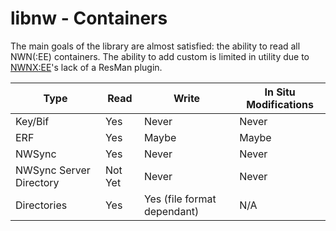 # libnw - Containers

The main goals of the library are almost satisfied: the ability to read all NWN(:EE) containers.  The ability to add custom is limited in utility due to [NWNX:EE](https://github.com/nwnxee/unified)'s lack of a ResMan plugin.

| Type    |  Read      | Write  | In Situ Modifications
| ------- | ---------- | ------ | ----------------------|
| Key/Bif | Yes | Never | Never |
| ERF | Yes | Maybe | Maybe |
| NWSync | Yes | Never | Never |
| NWSync Server Directory | Not Yet | Never | Never |
| Directories | Yes | Yes (file format dependant) | N/A |
